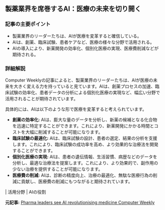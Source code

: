 ## 製薬業界を席巻するAI：医療の未来を切り開く

### 記事の主要ポイント

* 製薬業界のリーダーたちは、AIが医療を変革すると確信している。
* AIは、創薬、臨床試験、患者ケアなど、医療の様々な分野で活用される。
* AIの導入により、新薬開発の効率化、個別化医療の実現、医療費削減などが期待される。

### 詳細解説

Computer Weeklyの記事によると、製薬業界のリーダーたちは、AIが医療の未来を大きく変える力を持っていると見ています。AIは、創薬プロセスの加速、臨床試験の効率化、患者データの分析による個別化医療の実現など、幅広い分野で活用されることが期待されています。

具体的には、AIは以下のような形で医療を変革すると考えられています。

* **創薬の効率化:** AIは、膨大な量のデータを分析し、新薬の候補となる化合物を迅速に特定することができます。これにより、新薬開発にかかる時間とコストを大幅に削減することが可能になります。
* **臨床試験の最適化:** AIは、臨床試験の設計、患者の選定、結果の分析を支援します。これにより、臨床試験の成功率を高め、より効果的な治療法を開発することができます。
* **個別化医療の実現:** AIは、患者の遺伝情報、生活習慣、病歴などのデータを分析し、最適な治療法を提案します。これにより、より効果的で、副作用の少ない治療を提供することが可能になります。
* **医療費の削減:** AIは、診断の精度向上、治療の最適化、無駄な医療行為の削減に貢献し、医療費の削減にもつながると期待されています。

| 活用分野 | AIの役割 

**元記事:** [Pharma leaders see AI revolutionising medicine Computer Weekly](https://www.computerweekly.com/news/366623123/Pharma-leaders-see-AI-revolutionising-medicine)